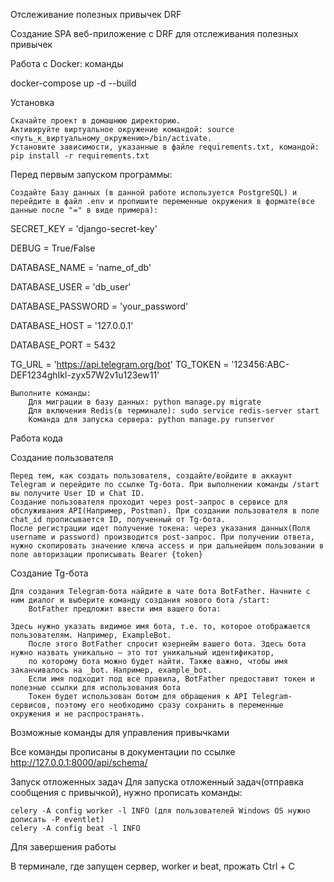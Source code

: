 Отслеживание полезных привычек DRF

Создание SPA веб-приложение с DRF для отслеживания полезных привычек


Работа с Docker: команды

docker-compose up -d --build

Установка

    Скачайте проект в домашнюю директорию.
    Активируйте виртуальное окружение командой: source <путь_к_виртуальному_окружению>/bin/activate.
    Установите зависимости, указанные в файле requirements.txt, командой: pip install -r requirements.txt

Перед первым запуском программы:

    Создайте Базу данных (в данной работе используется PostgreSQL) и перейдите в файл .env и пропишите переменные окружения в формате(все данные после "=" в виде примера):

SECRET_KEY = 'django-secret-key'

DEBUG = True/False


DATABASE_NAME = 'name_of_db'

DATABASE_USER = 'db_user'

DATABASE_PASSWORD = 'your_password'

DATABASE_HOST = '127.0.0.1'

DATABASE_PORT = 5432

TG_URL = 'https://api.telegram.org/bot'
TG_TOKEN = '123456:ABC-DEF1234ghIkl-zyx57W2v1u123ew11'

    Выполните команды:
        Для миграции в базу данных: python manage.py migrate
        Для включения Redis(в терминале): sudo service redis-server start
        Команда для запуска сервера: python manage.py runserver


Работа кода


Создание пользователя

    Перед тем, как создать пользователя, создайте/войдите в аккаунт Telegram и перейдите по ссылке Tg-бота. При выполнении команды /start вы получите User ID и Chat ID.
    Создание пользователя проходит через post-запрос в сервисе для обслуживания API(Например, Postman). При создании пользователя в поле chat_id прописывается ID, полученный от Tg-бота.
    После регистрации идет получение токена: через указания данных(Поля username и password) производится post-запрос. При получении ответа, нужно скопировать значение ключа access и при дальнейшем пользовании в поле авторизации прописывать Bearer {token}

Создание Tg-бота

    Для создания Telegram-бота найдите в чате бота BotFather. Начните с ним диалог и выберите команду создания нового бота /start:
        BotFather предложит ввести имя вашего бота:

    Здесь нужно указать видимое имя бота, т.е. то, которое отображается пользователям. Например, ExampleBot.
        После этого BotFather спросит юзернейм вашего бота. Здесь бота нужно назвать уникально — это тот уникальный идентификатор,
        по которому бота можно будет найти. Также важно, чтобы имя заканчивалось на _bot. Например, example_bot.
        Если имя подходит под все правила, BotFather предоставит токен и полезные ссылки для использования бота
        Токен будет использован ботом для обращения к API Telegram-сервисов, поэтому его необходимо сразу сохранить в переменные окружения и не распространять.

Возможные команды для управления привычками

Все команды прописаны в документации по ссылке  http://127.0.0.1:8000/api/schema/

Запуск отложенных задач Для запуска отложенный задач(отправка сообщения с привычкой), нужно прописать команды:

    celery -A config worker -l INFO (для пользователей Windows OS нужно дописать -P eventlet)
    celery -A config beat -l INFO

Для завершения работы

В терминале, где запущен сервер, worker и beat, прожать Ctrl + C
